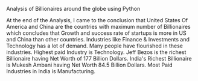 Analysis of Billionaires around the globe using Python

At the end of the Analysis, I came to the conclusion that United States Of America and China are the countries with maximum number of Billionaires which concludes that Growth and success rate of startups is more in US and China than other countries. Industries like Finance & Investments and Technology has a lot of demand. Many people have flourished in these industries. Highest paid Industry is Technology. Jeff Bezos is the richest Billionaire having Net Worth of 177 Billion Dollars. India's Richest Billionaire is Mukesh Ambani having Net Worth 84.5 Billion Dollars. Most Paid Industries in India is Manufacturing.
